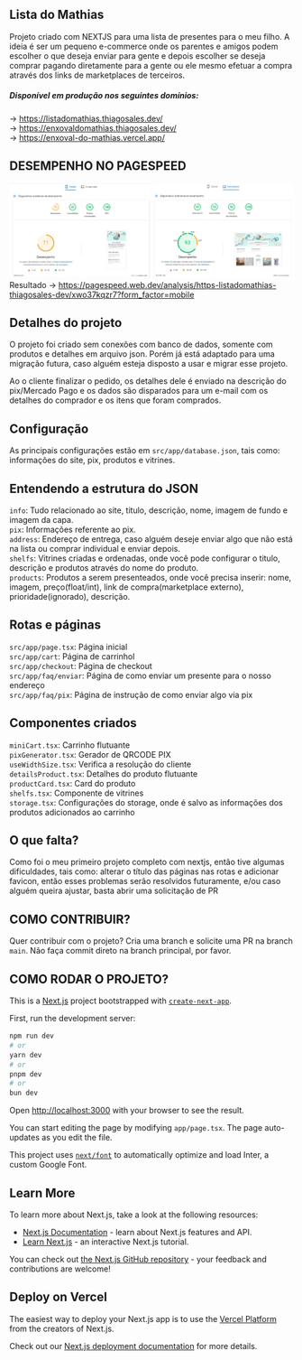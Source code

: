 ## Lista do Mathias
Projeto criado com NEXTJS para uma lista de presentes para o meu filho.
A ideia é ser um pequeno e-commerce onde os parentes e amigos podem escolher o que deseja enviar para gente e depois escolher se deseja comprar pagando diretamente para a gente ou ele mesmo efetuar a compra através dos links de marketplaces de terceiros.

##### Disponível em produção nos seguintes domínios:
-> https://listadomathias.thiagosales.dev/ <br>
-> https://enxovaldomathias.thiagosales.dev/ <br>
-> https://enxoval-do-mathias.vercel.app/ <br>

## DESEMPENHO NO PAGESPEED
![Desempenho pagespeed](/pagespeed.jpg)
Resultado -> https://pagespeed.web.dev/analysis/https-listadomathias-thiagosales-dev/xwo37kqzr7?form_factor=mobile

## Detalhes do projeto
O projeto foi criado sem conexões com banco de dados, somente com produtos e detalhes em arquivo json.
Porém já está adaptado para uma migração futura, caso alguém esteja disposto a usar e migrar esse projeto.

Ao o cliente finalizar o pedido, os detalhes dele é enviado na descrição do pix/Mercado Pago e os dados são disparados para um e-mail com os detalhes do comprador e os itens que foram comprados.

## Configuração
As principais configurações estão em `src/app/database.json`, tais como: informações do site, pix, produtos e vitrines.

## Entendendo a estrutura do JSON
`info`: Tudo relacionado ao site, titulo, descrição, nome, imagem de fundo e imagem da capa.<br>
`pix`: Informações referente ao pix.<br>
`address`: Endereço de entrega, caso alguém deseje enviar algo que não está na lista ou comprar individual e enviar depois.<br>
`shelfs`: Vitrines criadas e ordenadas, onde você pode configurar o titulo, descrição e produtos através do nome do produto.<br>
`products`: Produtos a serem presenteados, onde você precisa inserir: nome, imagem, preço(float/int), link de compra(marketplace externo), prioridade(ignorado), descrição.<br>

## Rotas e páginas
`src/app/page.tsx`: Página inicial<br>
`src/app/cart`: Página de carrinhol<br>
`src/app/checkout`: Página de checkout<br>
`src/app/faq/enviar`: Página de como enviar um presente para o nosso endereço<br>
`src/app/faq/pix`: Página de instrução de como enviar algo via pix<br>

## Componentes criados
`miniCart.tsx`: Carrinho flutuante<br>
`pixGenerator.tsx`: Gerador de QRCODE PIX<br>
`useWidthSize.tsx`: Verifica a resolução do cliente<br>
`detailsProduct.tsx`: Detalhes do produto flutuante<br>
`productCard.tsx`: Card do produto<br>
`shelfs.tsx`: Componente de vitrines<br>
`storage.tsx`: Configurações do storage, onde é salvo as informações dos produtos adicionados ao carrinho<br>


## O que falta?
Como foi o meu primeiro projeto completo com nextjs, então tive algumas dificuldades, tais como: alterar o título das páginas nas rotas e adicionar favicon, então esses problemas serão resolvidos futuramente, e/ou caso alguém queira ajustar, basta abrir uma solicitação de PR

## COMO CONTRIBUIR?
Quer contribuir com o projeto? Cria uma branch e solicite uma PR na branch `main`. Não faça commit direto na branch principal, por favor.

## COMO RODAR O PROJETO?

This is a [Next.js](https://nextjs.org/) project bootstrapped with [`create-next-app`](https://github.com/vercel/next.js/tree/canary/packages/create-next-app).

First, run the development server:

```bash
npm run dev
# or
yarn dev
# or
pnpm dev
# or
bun dev
```

Open [http://localhost:3000](http://localhost:3000) with your browser to see the result.

You can start editing the page by modifying `app/page.tsx`. The page auto-updates as you edit the file.

This project uses [`next/font`](https://nextjs.org/docs/basic-features/font-optimization) to automatically optimize and load Inter, a custom Google Font.

## Learn More

To learn more about Next.js, take a look at the following resources:

- [Next.js Documentation](https://nextjs.org/docs) - learn about Next.js features and API.
- [Learn Next.js](https://nextjs.org/learn) - an interactive Next.js tutorial.

You can check out [the Next.js GitHub repository](https://github.com/vercel/next.js/) - your feedback and contributions are welcome!

## Deploy on Vercel

The easiest way to deploy your Next.js app is to use the [Vercel Platform](https://vercel.com/new?utm_medium=default-template&filter=next.js&utm_source=create-next-app&utm_campaign=create-next-app-readme) from the creators of Next.js.

Check out our [Next.js deployment documentation](https://nextjs.org/docs/deployment) for more details.
